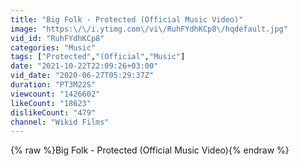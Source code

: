 ```yaml
---
title: "Big Folk - Protected (Official Music Video)"
image: "https:\/\/i.ytimg.com\/vi\/RuhFYdhKCp8\/hqdefault.jpg"
vid_id: "RuhFYdhKCp8"
categories: "Music"
tags: ["Protected","(Official","Music"]
date: "2021-10-22T22:09:26+03:00"
vid_date: "2020-06-27T05:29:37Z"
duration: "PT3M22S"
viewcount: "1426602"
likeCount: "18623"
dislikeCount: "479"
channel: "Wikid Films"
---
```

{% raw %}Big Folk - Protected (Official Music Video){% endraw %}
